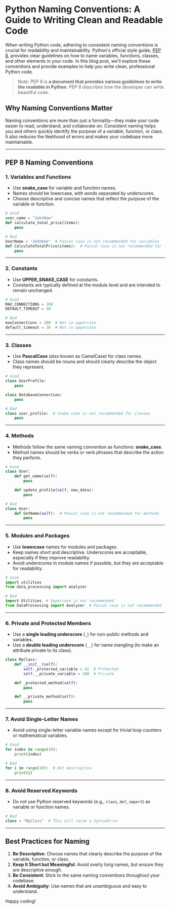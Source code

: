 
# Python Naming Conventions: A Guide to Writing Clean and Readable Code

When writing Python code, adhering to consistent naming conventions is crucial for readability and maintainability. Python's official style guide, [PEP 8](https://peps.python.org/pep-0008/), provides clear guidelines on how to name variables, functions, classes, and other elements in your code. In this blog post, we'll explore these conventions and provide examples to help you write clean, professional Python code.
 
 >  Note: PEP 8 is **a document that provides various guidelines to write the readable in Python**. PEP 8 describes how the developer can write beautiful code.

## Why Naming Conventions Matter

Naming conventions are more than just a formality—they make your code easier to read, understand, and collaborate on. Consistent naming helps you and others quickly identify the purpose of a variable, function, or class. It also reduces the likelihood of errors and makes your codebase more maintainable.

---

## PEP 8 Naming Conventions

### 1. **Variables and Functions**
- Use **snake_case** for variable and function names.
- Names should be lowercase, with words separated by underscores.
- Choose descriptive and concise names that reflect the purpose of the variable or function.

```python
# Good
user_name = "JohnDoe"
def calculate_total_price(items):
    pass

# Bad
UserName = "JohnDoe"  # Pascal case is not recommended for variables
def CalculateTotalPrice(items):  # Pascal case is not recommended for functions
    pass
```

---

### 2. **Constants**
- Use **UPPER_SNAKE_CASE** for constants.
- Constants are typically defined at the module level and are intended to remain unchanged.

```python
# Good
MAX_CONNECTIONS = 100
DEFAULT_TIMEOUT = 30

# Bad
maxConnections = 100  # Not in uppercase
default_timeout = 30  # Not in uppercase
```

---

### 3. **Classes**
- Use **PascalCase** (also known as CamelCase) for class names.
- Class names should be nouns and should clearly describe the object they represent.

```python
# Good
class UserProfile:
    pass

class DatabaseConnection:
    pass

# Bad
class user_profile:  # Snake case is not recommended for classes
    pass
```

---

### 4. **Methods**
- Methods follow the same naming convention as functions: **snake_case**.
- Method names should be verbs or verb phrases that describe the action they perform.

```python
# Good
class User:
    def get_name(self):
        pass

    def update_profile(self, new_data):
        pass

# Bad
class User:
    def GetName(self):  # Pascal case is not recommended for methods
        pass
```

---

### 5. **Modules and Packages**
- Use **lowercase** names for modules and packages.
- Keep names short and descriptive. Underscores are acceptable, especially if they improve readability.
- Avoid underscores in module names if possible, but they are acceptable for readability.

```python
# Good
import utilities
from data_processing import analyzer

# Bad
import Utilities  # Uppercase is not recommended
from DataProcessing import Analyzer  # Pascal case is not recommended
```

---

### 6. **Private and Protected Members**
- Use a **single leading underscore** (`_`) for non-public methods and variables.
- Use a **double leading underscore** (`__`) for name mangling (to make an attribute private to its class).

```python
class MyClass:
    def __init__(self):
        self._protected_variable = 42  # Protected
        self.__private_variable = 100  # Private

    def _protected_method(self):
        pass

    def __private_method(self):
        pass
```

---

### 7. **Avoid Single-Letter Names**
- Avoid using single-letter variable names except for trivial loop counters or mathematical variables.

```python
# Good
for index in range(10):
    print(index)

# Bad
for i in range(10):  # Not descriptive
    print(i)
```

---

### 8. **Avoid Reserved Keywords**
- Do not use Python reserved keywords (e.g., `class`, `def`, `import`) as variable or function names.

```python
# Bad
class = "MyClass"  # This will raise a SyntaxError
```

---

## Best Practices for Naming
1. **Be Descriptive**: Choose names that clearly describe the purpose of the variable, function, or class.
2. **Keep It Short but Meaningful**: Avoid overly long names, but ensure they are descriptive enough.
3. **Be Consistent**: Stick to the same naming conventions throughout your codebase.
4. **Avoid Ambiguity**: Use names that are unambiguous and easy to understand.


Happy coding!

